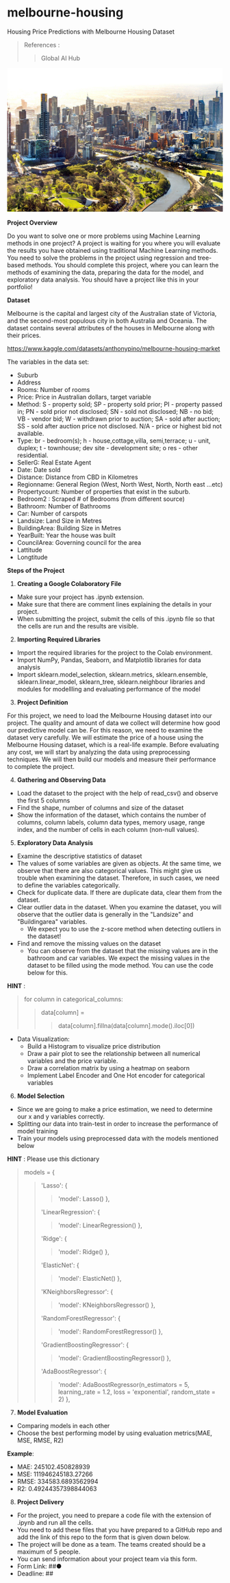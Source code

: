 # melbourne-housing
Housing Price Predictions with Melbourne Housing Dataset

> References :
>> Global AI Hub

![image](https://github.com/gr-uzun/melbourne-housing/blob/main/image/melbourne-housing.jpeg)

**Project Overview**

Do you want to solve one or more problems using Machine Learning methods in one
project? A project is waiting for you where you will evaluate the results you have obtained
using traditional Machine Learning methods. You need to solve the problems in the project
using regression and tree-based methods. You should complete this project, where you can
learn the methods of examining the data, preparing the data for the model, and exploratory
data analysis. You should have a project like this in your portfolio!

**Dataset**

Melbourne is the capital and largest city of the Australian state of Victoria, and the
second-most populous city in both Australia and Oceania. The dataset contains several
attributes of the houses in Melbourne along with their prices.

https://www.kaggle.com/datasets/anthonypino/melbourne-housing-market

The variables in the data set:

- Suburb
- Address
- Rooms: Number of rooms
- Price: Price in Australian dollars, target variable
- Method: S - property sold; SP - property sold prior; PI - property passed in; PN - sold prior not disclosed;
  SN - sold not disclosed; NB - no bid; VB - vendor bid; W - withdrawn prior to auction; SA - sold after
auction; SS - sold after auction price not disclosed. N/A - price or highest bid not available.
- Type: br - bedroom(s); h - house,cottage,villa, semi,terrace; u - unit, duplex; t - townhouse; dev site -
development site; o res - other residential.
- SellerG: Real Estate Agent
- Date: Date sold
- Distance: Distance from CBD in Kilometres
- Regionname: General Region (West, North West, North, North east ...etc)
- Propertycount: Number of properties that exist in the suburb.
- Bedroom2 : Scraped # of Bedrooms (from different source)
- Bathroom: Number of Bathrooms
- Car: Number of carspots
- Landsize: Land Size in Metres
- BuildingArea: Building Size in Metres
- YearBuilt: Year the house was built
- CouncilArea: Governing council for the area
- Lattitude
- Longtitude

**Steps of the Project**

1. **Creating a Google Colaboratory File**
   
  - Make sure your project has .ipynb extension.
  - Make sure that there are comment lines explaining the details in your project.
  - When submitting the project, submit the cells of this .ipynb file so that the cells are
run and the results are visible.

2. **Importing Required Libraries**
   
  - Import the required libraries for the project to the Colab environment.
  - Import NumPy, Pandas, Seaborn, and Matplotlib libraries for data analysis
  - Import sklearn.model_selection, sklearn.metrics, sklearn.ensemble,
sklearn.linear_model, sklearn_tree, sklearn.neighbour libraries and modules for
modellling and evaluating performance of the model

3. **Project Definition**
   
For this project, we need to load the Melbourne Housing dataset into our project. The
quality and amount of data we collect will determine how good our predictive model
can be. For this reason, we need to examine the dataset very carefully. We will
estimate the price of a house using the Melbourne Housing dataset, which is a
real-life example. Before evaluating any cost, we will start by analyzing the data
using preprocessing techniques. We will then build our models and measure their
performance to complete the project.

4. **Gathering and Observing Data**
   
  - Load the dataset to the project with the help of read_csv() and observe the first 5
columns
  - Find the shape, number of columns and size of the dataset
  - Show the information of the dataset, which contains the number of columns, column
labels, column data types, memory usage, range index, and the number of cells in
each column (non-null values).

5. **Exploratory Data Analysis**
   
  - Examine the descriptive statistics of dataset
  - The values of some variables are given as objects. At the same time, we observe
that there are also categorical values. This might give us trouble when examining the
dataset. Therefore, in such cases, we need to define the variables categorically.
  - Check for duplicate data. If there are duplicate data, clear them from the dataset.
  - Clear outlier data in the dataset. When you examine the dataset, you will observe
that the outlier data is generally in the "Landsize" and "Buildingarea" variables.
    - We expect you to use the z-score method when detecting outliers in the
dataset!
  - Find and remove the missing values on the dataset
    - You can observe from the dataset that the missing values are in the bathroom
and car variables. We expect the missing values in the dataset to be filled
using the mode method. You can use the code below for this.

**HINT** :

> for column in categorical_columns:
>> data[column] =
>>> data[column].fillna(data[column].mode().iloc[0])

  - Data Visualization:
    - Build a Histogram to visualize price distribution
    - Draw a pair plot to see the relationship between all numerical variables and
the price variable.
    - Draw a correlation matrix by using a heatmap on seaborn
    - Implement Label Encoder and One Hot encoder for categorical variables

6. **Model Selection**
   
  - Since we are going to make a price estimation, we need to determine our x and y
variables correctly.
  - Splitting our data into train-test in order to increase the performance of model training
  - Train your models using preprocessed data with the models mentioned below

**HINT** : Please use this dictionary
> models = {
>>'Lasso': {
>>>'model': Lasso()
>>},
>>
>>'LinearRegression': {
>>>'model': LinearRegression()
>>},
>>
>>'Ridge': {
>>>'model': Ridge()
>>},
>>
>>'ElasticNet': {
>>>'model': ElasticNet()
>>},
>>
>>'KNeighborsRegressor': {
>>>'model': KNeighborsRegressor()
>>},
>>
>>'RandomForestRegressor': {
>>>'model': RandomForestRegressor()
>>},
>>
>>'GradientBoostingRegressor': {
>>>'model': GradientBoostingRegressor()
>>},
>>
>>'AdaBoostRegressor': {
>>>'model': AdaBoostRegressor(n_estimators = 5, learning_rate = 1.2, loss = 'exponential', random_state = 2)
>>},

7. **Model Evaluation**
   
  - Comparing models in each other
  - Choose the best performing model by using evaluation metrics(MAE, MSE, RMSE,
R2)

**Example**:
  - MAE: 245102.450828939
  - MSE: 111946245183.27266
  - RMSE: 334583.6893562994
  - R2: 0.49244357398844063

8. **Project Delivery**
   
  - For the project, you need to prepare a code file with the extension of .ipynb and run
all the cells.
  - You need to add these files that you have prepared to a GitHub repo and add the link
of this repo to the form that is given down below.
  - The project will be done as a team. The teams created should be a maximum of 5
people.
  - You can send information about your project team via this form.
  - Form Link: ##●
  - Deadline: ##
